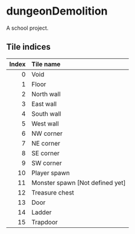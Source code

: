 dungeonDemolition
=================

A school project.

Tile indices
------------

Index | Tile name
-----:|:---------
0     | Void
1     | Floor
2     | North wall
3     | East wall
4     | South wall
5     | West wall
6     | NW corner
7     | NE corner
8     | SE corner
9     | SW corner
10    | Player spawn
11    | Monster spawn [Not defined yet]
12    | Treasure chest
13    | Door
14    | Ladder
15    | Trapdoor